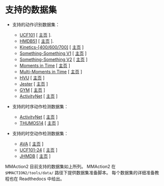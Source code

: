 # 支持的数据集

- 支持的动作识别数据集：
  - [UCF101](/tools/data/ucf101/README.md) \[ [主页](https://www.crcv.ucf.edu/research/data-sets/ucf101/) \].
  - [HMDB51](/tools/data/hmdb51/README.md) \[ [主页](https://serre-lab.clps.brown.edu/resource/hmdb-a-large-human-motion-database/) \].
  - [Kinetics-[400/600/700]](/tools/data/kinetics/README.md) \[ [主页](https://deepmind.com/research/open-source/kinetics) \]
  - [Something-Something V1](/tools/data/sthv1/README.md) \[ [主页](https://20bn.com/datasets/something-something/v1) \]
  - [Something-Something V2](/tools/data/sthv2/README.md) \[ [主页](https://20bn.com/datasets/something-something) \]
  - [Moments in Time](/tools/data/mit/README.md) \[ [主页](http://moments.csail.mit.edu/) \]
  - [Multi-Moments in Time](/tools/data/mmit/README.md) \[ [主页](http://moments.csail.mit.edu/challenge_iccv_2019.html) \]
  - [HVU](/tools/data/hvu/README.md) \[ [主页](https://github.com/holistic-video-understanding/HVU-Dataset) \]
  - [Jester](/tools/data/jester/README.md) \[ [主页](https://20bn.com/datasets/jester/v1) \]
  - [GYM](/tools/data/gym/README.md) \[ [主页](https://sdolivia.github.io/FineGym/) \]
  - [ActivityNet](/tools/data/activitynet/README.md) \[ [主页](http://activity-net.org/) \]

- 支持的时序动作检测数据集：
  - [ActivityNet](/tools/data/activitynet/README.md) \[ [主页](http://activity-net.org/) \]
  - [THUMOS14](/tools/data/thumos14/README.md) \[ [主页](https://www.crcv.ucf.edu/THUMOS14/download.html) \]

- 支持的时空动作检测数据集：
  - [AVA](/tools/data/ava/README.md) \[ [主页](https://research.google.com/ava/index.html) \]
  - [UCF101-24](/tools/data/ucf101_24/README.md) \[ [主页](http://www.thumos.info/download.html) \]
  - [JHMDB](/tools/data/jhmdb/README.md) \[ [主页](http://jhmdb.is.tue.mpg.de/) \]

MMAction2 目前支持的数据集如上所列。
MMAction2 在 `$MMACTION2/tools/data/` 路径下提供数据集准备脚本。
每个数据集的详细准备教程也在 Readthedocs 中给出。
